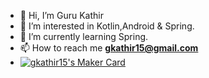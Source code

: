 - 👋 Hi, I’m Guru Kathir 
- 👀 I’m interested in Kotlin,Android & Spring.
- 🌱 I’m currently learning Spring.
- 📫 How to reach me **gkathir15@gmail.com**
- <a href="https://makers.appwrite.io/gkathir15">
    <img src="https://appwrite.io/cards/makers/gkathir15" alt="gkathir15's Maker Card" />
</a>

<!---
gkathir15/gkathir15 is a ✨ special ✨ repository because its `README.md` (this file) appears on your GitHub profile.
You can click the Preview link to take a look at your changes.
--->
